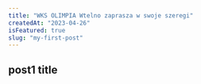 ```yaml
---
title: "WKS OLIMPIA Wtelno zaprasza w swoje szeregi"
createdAt: "2023-04-26"
isFeatured: true
slug: "my-first-post"
---
```


## post1 title

